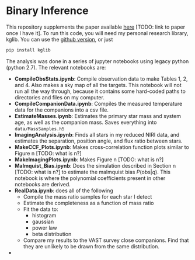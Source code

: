 # Binary Inference

This repository supplements the paper available [here](www.example.com) [TODO: link to paper once I have it]. To run this code, you will need my personal research library, kglib. You can use the [github version](https://github.com/kgullikson88/gullikson-scripts), or just

```bash
pip install kglib
```

The analysis was done in a series of jupyter notebooks using legacy python (python 2.7). The relevant notebooks are:

- **CompileObsStats.ipynb**: Compile observation data to make Tables 1, 2, and 4. Also makes a sky map of all the targets. This notebook will not run all the way through, because it contains some hard-coded paths to directories and files on my computer.
- **CompileCompanionData.ipynb**: Compiles the measured temperature data for the companions into a csv file.
- **EstimateMasses.ipynb**: Estimates the primary star mass and system age, as well as the companion mass. Saves everything into `data/MassSamples.h5`
- **ImagingAnalysis.ipynb**: Finds all stars in my reduced NIRI data, and estimates the separation, position angle, and flux ratio between stars.
- **MakeCCF_Plots.ipynb**: Makes cross-correlation function plots similar to Figure n [TODO: what is n?]
- **MakeImagingPlots.ipynb**: Makes Figure n [TODO: what is n?]
- **Malmquist_Bias.ipynb**: Does the simulation described in Section n [TODO: what is n?] to estimate the malmquist bias $P(\mathrm{obs}|q)$. This notebook is where the polynomial coefficients present in other notebooks are derived.
- **RealData.ipynb**: does all of the following
    - Compile the mass ratio samples for each star I detect
    - Estimate the completeness as a function of mass ratio
    - Fit the data to:
        - histogram
        - gaussian
        - power law
        - beta distribution
    - Compare my results to the VAST survey close companions. Find that they are unlikely to be drawn from the same distribution.
- 
